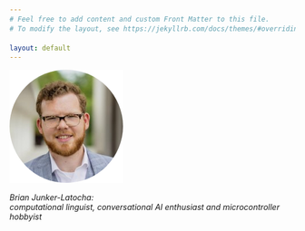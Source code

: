 ```yaml
---
# Feel free to add content and custom Front Matter to this file.
# To modify the layout, see https://jekyllrb.com/docs/themes/#overriding-theme-defaults

layout: default
---
```


![](roundProfile.png)

*Brian Junker-Latocha:  
computational linguist, conversational AI enthusiast and microcontroller hobbyist*